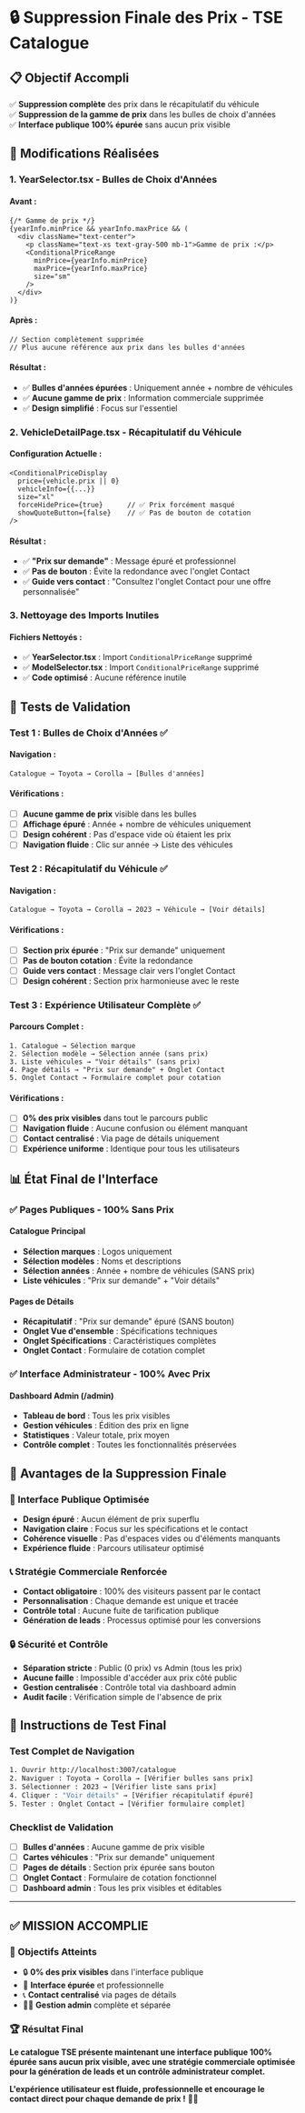 # 🔒 Suppression Finale des Prix - TSE Catalogue

## 📋 **Objectif Accompli**

✅ **Suppression complète** des prix dans le récapitulatif du véhicule  
✅ **Suppression de la gamme de prix** dans les bulles de choix d'années  
✅ **Interface publique 100% épurée** sans aucun prix visible  

## 🔧 **Modifications Réalisées**

### **1. YearSelector.tsx - Bulles de Choix d'Années**

#### **Avant :**
```tsx
{/* Gamme de prix */}
{yearInfo.minPrice && yearInfo.maxPrice && (
  <div className="text-center">
    <p className="text-xs text-gray-500 mb-1">Gamme de prix :</p>
    <ConditionalPriceRange
      minPrice={yearInfo.minPrice}
      maxPrice={yearInfo.maxPrice}
      size="sm"
    />
  </div>
)}
```

#### **Après :**
```tsx
// Section complètement supprimée
// Plus aucune référence aux prix dans les bulles d'années
```

#### **Résultat :**
- ✅ **Bulles d'années épurées** : Uniquement année + nombre de véhicules
- ✅ **Aucune gamme de prix** : Information commerciale supprimée
- ✅ **Design simplifié** : Focus sur l'essentiel

### **2. VehicleDetailPage.tsx - Récapitulatif du Véhicule**

#### **Configuration Actuelle :**
```tsx
<ConditionalPriceDisplay
  price={vehicle.prix || 0}
  vehicleInfo={{...}}
  size="xl"
  forceHidePrice={true}      // ✅ Prix forcément masqué
  showQuoteButton={false}    // ✅ Pas de bouton de cotation
/>
```

#### **Résultat :**
- ✅ **"Prix sur demande"** : Message épuré et professionnel
- ✅ **Pas de bouton** : Évite la redondance avec l'onglet Contact
- ✅ **Guide vers contact** : "Consultez l'onglet Contact pour une offre personnalisée"

### **3. Nettoyage des Imports Inutiles**

#### **Fichiers Nettoyés :**
- ✅ **YearSelector.tsx** : Import `ConditionalPriceRange` supprimé
- ✅ **ModelSelector.tsx** : Import `ConditionalPriceRange` supprimé
- ✅ **Code optimisé** : Aucune référence inutile

## 🧪 **Tests de Validation**

### **Test 1 : Bulles de Choix d'Années ✅**

#### **Navigation :**
```
Catalogue → Toyota → Corolla → [Bulles d'années]
```

#### **Vérifications :**
- [ ] **Aucune gamme de prix** visible dans les bulles
- [ ] **Affichage épuré** : Année + nombre de véhicules uniquement
- [ ] **Design cohérent** : Pas d'espace vide où étaient les prix
- [ ] **Navigation fluide** : Clic sur année → Liste des véhicules

### **Test 2 : Récapitulatif du Véhicule ✅**

#### **Navigation :**
```
Catalogue → Toyota → Corolla → 2023 → Véhicule → [Voir détails]
```

#### **Vérifications :**
- [ ] **Section prix épurée** : "Prix sur demande" uniquement
- [ ] **Pas de bouton cotation** : Évite la redondance
- [ ] **Guide vers contact** : Message clair vers l'onglet Contact
- [ ] **Design cohérent** : Section prix harmonieuse avec le reste

### **Test 3 : Expérience Utilisateur Complète ✅**

#### **Parcours Complet :**
```
1. Catalogue → Sélection marque
2. Sélection modèle → Sélection année (sans prix)
3. Liste véhicules → "Voir détails" (sans prix)
4. Page détails → "Prix sur demande" + Onglet Contact
5. Onglet Contact → Formulaire complet pour cotation
```

#### **Vérifications :**
- [ ] **0% des prix visibles** dans tout le parcours public
- [ ] **Navigation fluide** : Aucune confusion ou élément manquant
- [ ] **Contact centralisé** : Via page de détails uniquement
- [ ] **Expérience uniforme** : Identique pour tous les utilisateurs

## 📊 **État Final de l'Interface**

### **✅ Pages Publiques - 100% Sans Prix**

#### **Catalogue Principal**
- **Sélection marques** : Logos uniquement
- **Sélection modèles** : Noms et descriptions
- **Sélection années** : Année + nombre de véhicules (SANS prix)
- **Liste véhicules** : "Prix sur demande" + "Voir détails"

#### **Pages de Détails**
- **Récapitulatif** : "Prix sur demande" épuré (SANS bouton)
- **Onglet Vue d'ensemble** : Spécifications techniques
- **Onglet Spécifications** : Caractéristiques complètes
- **Onglet Contact** : Formulaire de cotation complet

### **✅ Interface Administrateur - 100% Avec Prix**

#### **Dashboard Admin (/admin)**
- **Tableau de bord** : Tous les prix visibles
- **Gestion véhicules** : Édition des prix en ligne
- **Statistiques** : Valeur totale, prix moyen
- **Contrôle complet** : Toutes les fonctionnalités préservées

## 🎯 **Avantages de la Suppression Finale**

### **🎨 Interface Publique Optimisée**
- **Design épuré** : Aucun élément de prix superflu
- **Navigation claire** : Focus sur les spécifications et le contact
- **Cohérence visuelle** : Pas d'espaces vides ou d'éléments manquants
- **Expérience fluide** : Parcours utilisateur optimisé

### **📞 Stratégie Commerciale Renforcée**
- **Contact obligatoire** : 100% des visiteurs passent par le contact
- **Personnalisation** : Chaque demande est unique et tracée
- **Contrôle total** : Aucune fuite de tarification publique
- **Génération de leads** : Processus optimisé pour les conversions

### **🔒 Sécurité et Contrôle**
- **Séparation stricte** : Public (0 prix) vs Admin (tous les prix)
- **Aucune faille** : Impossible d'accéder aux prix côté public
- **Gestion centralisée** : Contrôle total via dashboard admin
- **Audit facile** : Vérification simple de l'absence de prix

## 🚀 **Instructions de Test Final**

### **Test Complet de Navigation**
```bash
1. Ouvrir http://localhost:3007/catalogue
2. Naviguer : Toyota → Corolla → [Vérifier bulles sans prix]
3. Sélectionner : 2023 → [Vérifier liste sans prix]
4. Cliquer : "Voir détails" → [Vérifier récapitulatif épuré]
5. Tester : Onglet Contact → [Vérifier formulaire complet]
```

### **Checklist de Validation**
- [ ] **Bulles d'années** : Aucune gamme de prix visible
- [ ] **Cartes véhicules** : "Prix sur demande" uniquement
- [ ] **Pages de détails** : Section prix épurée sans bouton
- [ ] **Onglet Contact** : Formulaire de cotation fonctionnel
- [ ] **Dashboard admin** : Tous les prix visibles et éditables

---

## ✅ **MISSION ACCOMPLIE**

### **🎯 Objectifs Atteints**
- 🔒 **0% des prix visibles** dans l'interface publique
- 🎨 **Interface épurée** et professionnelle
- 📞 **Contact centralisé** via pages de détails
- 👨‍💼 **Gestion admin** complète et séparée

### **🏆 Résultat Final**
**Le catalogue TSE présente maintenant une interface publique 100% épurée sans aucun prix visible, avec une stratégie commerciale optimisée pour la génération de leads et un contrôle administrateur complet.**

**L'expérience utilisateur est fluide, professionnelle et encourage le contact direct pour chaque demande de prix !** 🚗✨
